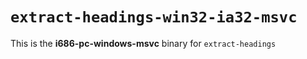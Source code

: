 # `extract-headings-win32-ia32-msvc`

This is the **i686-pc-windows-msvc** binary for `extract-headings`
